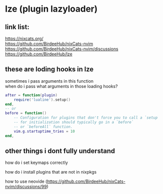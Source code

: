 # lze (plugin lazyloader)

## link list:
https://nixcats.org/  
https://github.com/BirdeeHub/nixCats-nvim  
https://github.com/BirdeeHub/nixCats-nvim/discussions  
https://github.com/BirdeeHub/lze  

## these are loding hooks in lze
sometimes i pass arguments in this function  
when do i pass what arguments in those loading hooks?
```lua
after = function(plugin)
    require('lualine').setup()
end,
-- or
before = function()
    -- Configuration for plugins that don't force you to call a `setup` function
    -- for initialization should typically go in a `before`
    -- or `beforeAll` function.
    vim.g.startuptime_tries = 10
end,
```
## other things i dont fully understand
how do i set keymaps correctly

how do i install plugins that are not in nixpkgs

how to use neovide (https://github.com/BirdeeHub/nixCats-nvim/discussions/99)
